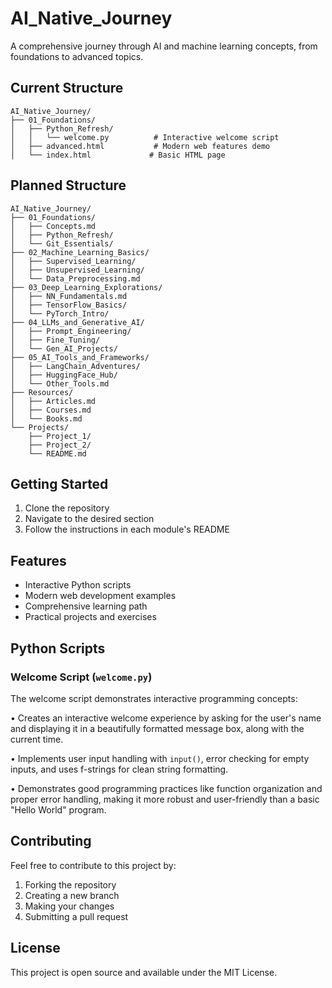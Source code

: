 # AI_Native_Journey

A comprehensive journey through AI and machine learning concepts, from foundations to advanced topics.

## Current Structure
```
AI_Native_Journey/
├── 01_Foundations/              
│   ├── Python_Refresh/
│   │   └── welcome.py          # Interactive welcome script
│   ├── advanced.html           # Modern web features demo
│   └── index.html             # Basic HTML page
```

## Planned Structure
```
AI_Native_Journey/
├── 01_Foundations/              
│   ├── Concepts.md
│   ├── Python_Refresh/
│   └── Git_Essentials/
├── 02_Machine_Learning_Basics/ 
│   ├── Supervised_Learning/
│   ├── Unsupervised_Learning/
│   └── Data_Preprocessing.md
├── 03_Deep_Learning_Explorations/ 
│   ├── NN_Fundamentals.md
│   ├── TensorFlow_Basics/
│   └── PyTorch_Intro/
├── 04_LLMs_and_Generative_AI/   
│   ├── Prompt_Engineering/
│   ├── Fine_Tuning/
│   └── Gen_AI_Projects/
├── 05_AI_Tools_and_Frameworks/  
│   ├── LangChain_Adventures/
│   ├── HuggingFace_Hub/
│   └── Other_Tools.md
├── Resources/                   
│   ├── Articles.md
│   ├── Courses.md
│   └── Books.md
└── Projects/                    
    ├── Project_1/
    ├── Project_2/
    └── README.md
```

## Getting Started

1. Clone the repository
2. Navigate to the desired section
3. Follow the instructions in each module's README

## Features

- Interactive Python scripts
- Modern web development examples
- Comprehensive learning path
- Practical projects and exercises

## Python Scripts

### Welcome Script (`welcome.py`)
The welcome script demonstrates interactive programming concepts:

• Creates an interactive welcome experience by asking for the user's name and displaying it in a beautifully formatted message box, along with the current time.

• Implements user input handling with `input()`, error checking for empty inputs, and uses f-strings for clean string formatting.

• Demonstrates good programming practices like function organization and proper error handling, making it more robust and user-friendly than a basic "Hello World" program.

## Contributing

Feel free to contribute to this project by:
1. Forking the repository
2. Creating a new branch
3. Making your changes
4. Submitting a pull request

## License

This project is open source and available under the MIT License. 